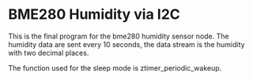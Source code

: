 # BME280 Humidity via I2C

This is the final program for the bme280 humidity sensor node. 
The humidity data are sent every 10 seconds, the data stream is the humidity with two decimal places.

The function used for the sleep mode is ztimer_periodic_wakeup.